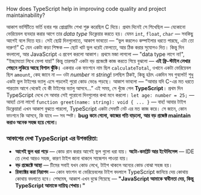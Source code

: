 How does TypeScript help in improving code quality and project maintainability?





আকাশ ভার্সিটিতে ভর্তি হবার পর প্রোগ্রামিং শেখা শুরু করেছিল C দিয়ে। প্রথম দিনেই সে শিখেছিল — যেকোনো ভেরিয়েবল ব্যবহার করার আগে তার *data type* ডিক্লেয়ার করতে হয়। যেমন `int`, `float`, `char` — সবকিছু আগেই বলে দিতে হয়।
সেই ছোট্ট দিনগুলোতে, আকাশ ভাবতো — “ভুল করলেও কম্পাইলার ধরতে পারছে, এটা তো দারুণ!”
C যেন একটা কড়া শিক্ষক — ছোট খাট ভুল ধরেই ফেলতো, আর ঠিক করার সুযোগও দিত।
কিন্তু দিন বদলালো, আর JavaScript এ প্রবেশ করলো আকাশ।
প্রথমে মজা লাগলো — "data type লাগে না!", "ইচ্ছামতো লিখে ফেলা যায়!"
কিন্তু তারপর?
একটা বড় প্রজেক্টে কাজ করতে গিয়ে বুঝলো — **এই ফ্রি-স্টাইল লেখার পেছনে লুকিয়ে আছে বিশাল ঝুঁকি।**
একবার এক ফাংশনে নাম ছিল `calculateTotal`, ওখানে একটা ভেরিয়েবল ছিল `amount`, কেহ জানে না — ওটা *number* না *string*!
চলছিল ঠিকই, কিন্তু হঠাৎ একদিন সব গুবলেট! শুধু একটা ভুল টাইপের ভ্যালু এসে পড়লেই পুরো কোড ভেঙে পড়ছে।
আকাশ ভাবলো — “আবার যদি C-এর মত ধরতে পারতাম আগে থেকেই যে কী টাইপের ভ্যালু আসবে…”
এই সময়, সে খুঁজে পেল **TypeScript**।
প্রথম দিন TypeScript দেখে সে আবার সেই পুরোনো দিনগুলোর কথা মনে করলো।
`let age: number = 25;` — আহা! চেনা লাগে!
`function greet(name: string): void { ... }` — বাহ! আবার টাইপ ডিক্লেয়ার!
এখন আকাশ বুঝতে পারলো, TypeScript একটা সেফটি নেট এর মত কাজ করে।
সে জানে, কোন ফাংশনে কি আসবে, কি যাবে — সব স্পষ্ট।
**bug কমে গেলো, কাজের গতি বাড়লো, আর বড় প্রজেক্ট maintain করাও অনেক সহজ হয়ে গেলো।**
### আকাশের দেখা TypeScript এর উপকারিতা:
*  **আগেই ভুল ধরা পড়ে** — কোড রান করার আগেই ভুল গুলো ধরা যায়।
   **অটো-কমপ্লিট আর ইন্টেলিসেন্স** — IDE তে লেখা আরও সহজ, কারণ টাইপ জানা থাকলে সাজেশন পাওয়া যায়।
*  **বড় প্রজেক্টে আস্থা** — টিমের সবাই যখন কোড লেখে, টাইপ থাকলে অন্যের কোড বোঝা সহজ হয়।
*  **রিফ্যাক্টর করা নিরাপদ** — কোন ফাংশন বা ভেরিয়েবলের টাইপ বদলালে TypeScript জানিয়ে দেয় কোথায় কোথায় বদলাতে হবে।
শেষমেষ, আকাশ এখন বুঝে গিয়েছে —
**"JavaScript আমাকে স্বাধীনতা দেয়, কিন্তু TypeScript আমাকে দায়িত্ব শেখায়।"**
